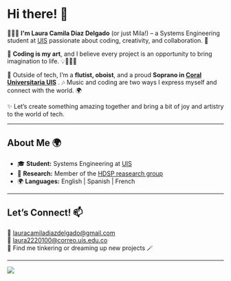 # Hi there! 👋 

👩🏻‍💻 **I'm Laura Camila Diaz Delgado** (or just Mila!) – a Systems Engineering student at [UIS](https://www.uis.edu.co) passionate about coding, creativity, and collaboration. 🌟

🎨 **Coding is my art**, and I believe every project is an opportunity to bring imagination to life. 💡👩🏻‍💻

🎼 Outside of tech, I’m a **flutist, oboist**, and a proud **Soprano in [Coral Universitaria UIS](https://www.instagram.com/coraluniversitariauis.oficial/)** . 🎶 Music and coding are two ways I express myself and connect with the world. 🌍

✨ Let’s create something amazing together and bring a bit of joy and artistry to the world of tech. 

---

## About Me 🌍
- 🎓 **Student:** Systems Engineering at [UIS](https://www.uis.edu.co)  
- 🔬 **Research:** Member of the [HDSP reasearch group](https://hdspgroup.github.io/) 
- 🌍 **Languages:** English | Spanish | French  

---

## Let’s Connect! 📫  
💌 [lauracamiladiazdelgado@gmail.com](mailto:lauracamiladiazdelgado@gmail.com)  
💌 [laura2220100@correo.uis.edu.co](mailto:laura2220100@correo.uis.edu.co)  
🌟 Find me tinkering or dreaming up new projects 🪄  

---

![](https://komarev.com/ghpvc/?username=LauraCD2&style=plastic&label=My-Fans&color=ff69b4)


<!--
**LauraCD2/LauraCD2** is a ✨ _special_ ✨ repository because its `README.md` (this file) appears on your GitHub profile.

Here are some ideas to get you started:

- 🔭 I’m currently working on ...
- 🌱 I’m currently learning ...
- 👯 I’m looking to collaborate on ...
- 🤔 I’m looking for help with ...
- 💬 Ask me about ...
- 📫 How to reach me: ...
- 😄 Pronouns: ...
- ⚡ Fun fact: ...
-->
